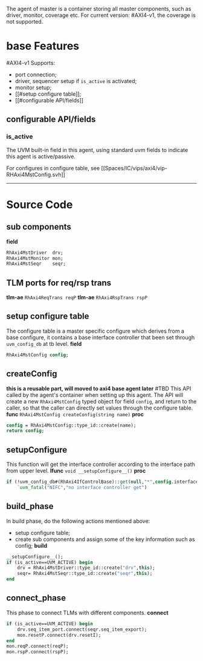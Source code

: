 
The agent of master is a container storing all master components, such as driver, monitor, coverage etc. For current version: #AXI4-v1, the coverage is not supported.
# base Features
#AXI4-v1 
Supports:
- port connection;
- driver, sequencer setup if `is_active` is activated;
- monitor setup;
- [[#setup configure table]];
- [[#configurable API/fields]]

## configurable API/fields
### is_active
The UVM built-in field in this agent, using standard uvm fields to indicate this agent is active/passive.

For configures in configure table, see [[Spaces/IC/vips/axi4/vip-RHAxi4MstConfig.svh]]

---
# Source Code
## sub components
**field**
```systemverilog
RhAxi4MstDriver  drv;
RhAxi4MstMonitor mon;
RhAxi4MstSeqr    seqr;
```
## TLM ports for req/rsp trans
**tlm-ae** `RhAxi4ReqTrans reqP`
**tlm-ae** `RhAxi4RspTrans rspP`
## setup configure table
The configure table is a master specific configure which derives from a base configure, it contains a base interface controller that been set through `uvm_config_db` at tb level.
**field**
```systemverilog
RhAxi4MstConfig config;
```

## createConfig
**this is a reusable part, will moved to axi4 base agent later** #TBD 
This API called by the agent's container when setting up this agent. The API will create a new `RhAxi4MstConfig` typed object for field `config`, and return to the caller, so that the caller can directly set values through the configure table.
**func** `RhAxi4MstConfig createConfig(string name)`
**proc**
```systemverilog
config = RhAxi4MstConfig::type_id::create(name);
return config;
```
## setupConfigure
This function will get the interface controller according to the interface path from upper level.
**lfunc** `void __setupConfigure__()`
**proc**
```systemverilog
if (!uvm_config_db#(RhAxi4IfControlBase)::get(null,"*",config.interfacePath,config.ifCtrl))
	`uvm_fatal("NIFC","no interface controller get")
```

## build_phase
In build phase, do the following actions mentioned above:
- setup configure table;
- create sub components and assign some of the key information such as config;
**build**
```systemverilog
__setupConfigure__();
if (is_active==UVM_ACTIVE) begin
	drv = RhAxi4MstDriver::type_id::create("drv",this);
	seqr= RhAxi4MstSeqr::type_id::create("seqr",this);
end
```

## connect_phase
This phase to connect TLMs with different components.
**connect**
```systemverilog
if (is_active==UVM_ACTIVE) begin
	drv.seq_item_port.connect(seqr.seq_item_export);
	mon.resetP.connect(drv.resetI);
end
mon.reqP.connect(reqP);
mon.rspP.connect(rspP);
```